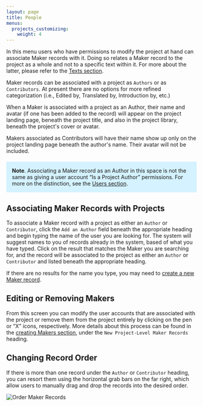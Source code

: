```yaml
---
layout: page
title: People
menus:
  projects_customizing:
    weight: 4
---
```


In this menu users who have permissions to modify the project at hand can associate Maker records with it. Doing so relates a Maker record to the project as a whole and not to a specific text within it. For more about the latter, please refer to the [Texts section](/docs/projects/customizing/texts.html).

Maker records can be associated with a project as `Authors` or as `Contributors`. At present there are no options for more refined categorization (i.e., Edited by, Translated by, Introduction by, etc.)

When a Maker is associated with a project as an Author, their name and avatar (if one has been added to the record) will appear on the project landing page, beneath the project title, and also in the project library, beneath the project's cover or avatar.

Makers associated as Contributors will have their name show up only on the project landing page beneath the author's name. Their avatar will not be included.

<div style="background: #d4f2ff; margin: 20px 0; padding: 15px;">
<strong>Note</strong>. Associating a Maker record as an Author in this space is not the same as giving a user account “Is a Project Author” permissions. For more on the distinction, see the <a href="/docs/projects/accounts/users.html">Users section</a>.
</div>

## Associating Maker Records with Projects

To associate a Maker record with a project as either an `Author` or `Contributor`, click the `Add an Author` field beneath the appropriate heading and begin typing the name of the user you are looking for. The system will suggest names to you of records already in the system, based of what you have typed. Click on the result that matches the Maker you are searching for, and the record will be associated to the project as either an `Author` or `Contributor` and listed beneath the appropriate heading.

If there are no results for the name you type, you may need to [create a new Maker record](/docs/projects/accounts/creating.html).

## Editing or Removing Makers

From this screen you can modify the user accounts that are associated with the project or remove them from the project entirely by clicking on the pen or “X” icons, respectively. More details about this process can be found in the [creating Makers section](/docs/projects/accounts/creating.html), under the `New Project-Level Maker Records` heading.

## Changing Record Order

If there is more than one record under the `Author` or `Contributor` heading, you can resort them using the horizontal grab bars on the far right, which allow users to  manually drag and drop the records into the desired order.

![Order Maker Records](/docs/assets/projects/order-maker.png)